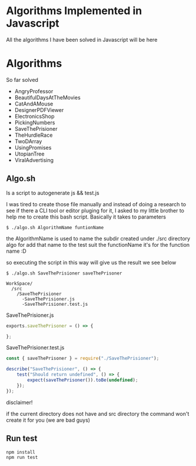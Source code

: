 # Algorithms Implemented in Javascript

All the algorithms I have been solved in Javascript will be here
# Algorithms

So far solved
- AngryProfessor
- BeautifulDaysAtTheMovies
- CatAndAMouse
- DesignerPDFViewer
- ElectronicsShop
- PickingNumbers
- SaveThePrisioner
- TheHurdleRace
- TwoDArray
- UsingPromises
- UtopianTree
- ViralAdvertising

## Algo.sh
Is a script to autogenerate js && test.js

I was tired to create those file manually and instead of doing a research to see if there a CLI tool or editor pluging for it, I asked to my little brother to help me to create this bash script. Basically it takes to parameters

```$ ./algo.sh AlgorithmName funtionName ```

the AlgorithmName is used to name the subdir created under ./src directory algo for add that name to the test suit
the functionName it's for the function name :D

so executing the script in this way will give us the result we see below

```$ ./algo.sh SaveThePrisioner saveThePrisoner ```


```
WorkSpace/
  /src
    /SaveThePrisioner
      -SaveThePrisioner.js
      -SaveThePrisioner.test.js
```

SaveThePrisioner.js

```javascript
exports.saveThePrisoner = () => {

};

```


SaveThePrisioner.test.js

```javascript
const { saveThePrisoner } = require("./SaveThePrisioner");

describe("SaveThePrisioner", () => {
    test("Should return undefined", () => {
        expect(saveThePrisoner()).toBe(undefined);
    });
});


```

disclaimer!

if the current directory does not have and src directory the command won't create it for you (we are bad guys)






## Run test

```
npm install
npm run test
```
